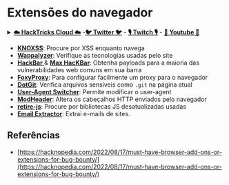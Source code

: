 # Extensões do navegador

<details>

<summary><a href="https://cloud.hacktricks.xyz/pentesting-cloud/pentesting-cloud-methodology"><strong>☁️ HackTricks Cloud ☁️</strong></a> -<a href="https://twitter.com/hacktricks_live"><strong>🐦 Twitter 🐦</strong></a> - <a href="https://www.twitch.tv/hacktricks_live/schedule"><strong>🎙️ Twitch 🎙️</strong></a> - <a href="https://www.youtube.com/@hacktricks_LIVE"><strong>🎥 Youtube 🎥</strong></a></summary>

* Você trabalha em uma **empresa de segurança cibernética**? Você quer ver sua **empresa anunciada no HackTricks**? ou você quer ter acesso à **última versão do PEASS ou baixar o HackTricks em PDF**? Confira os [**PLANOS DE ASSINATURA**](https://github.com/sponsors/carlospolop)!
* Descubra [**A Família PEASS**](https://opensea.io/collection/the-peass-family), nossa coleção exclusiva de [**NFTs**](https://opensea.io/collection/the-peass-family)
* Adquira o [**swag oficial do PEASS & HackTricks**](https://peass.creator-spring.com)
* **Junte-se ao** [**💬**](https://emojipedia.org/speech-balloon/) [**grupo do Discord**](https://discord.gg/hRep4RUj7f) ou ao [**grupo do telegram**](https://t.me/peass) ou **siga-me no** **Twitter** [**🐦**](https://github.com/carlospolop/hacktricks/tree/7af18b62b3bdc423e11444677a6a73d4043511e9/\[https:/emojipedia.org/bird/README.md)[**@carlospolopm**](https://twitter.com/hacktricks_live)**.**
* **Compartilhe suas técnicas de hacking enviando PRs para o [repositório hacktricks](https://github.com/carlospolop/hacktricks) e [hacktricks-cloud repo](https://github.com/carlospolop/hacktricks-cloud)**.

</details>

* [**KNOXSS**](https://addons.mozilla.org/en-US/firefox/addon/knoxss-community-edition/): Procure por XSS enquanto navega
* [**Wappalyzer**](https://addons.mozilla.org/en-US/firefox/addon/wappalyzer/): Verifique as tecnologias usadas pelo site
* [**HackBar** ](https://addons.mozilla.org/en-US/firefox/addon/hackbartool/)& [**Max HacKBar**](https://addons.mozilla.org/en-US/firefox/addon/maxs-hackbar/): Obtenha payloads para a maioria das vulnerabilidades web comuns em sua barra
* [**FoxyProxy**](https://addons.mozilla.org/en-US/firefox/addon/foxyproxy-standard/): Para configurar facilmente um proxy para o navegador
* [**DotGit**](https://addons.mozilla.org/en-US/firefox/addon/dotgit/): Verifica arquivos sensíveis como `.git` na página atual
* [**User-Agent Switcher**](https://addons.mozilla.org/en-US/firefox/addon/user-agent-string-switcher/): Permite modificar o user-agent
* [**ModHeader**](https://addons.mozilla.org/en-US/firefox/addon/modheader-firefox/): Altera os cabeçalhos HTTP enviados pelo navegador
* [**retire-js**](https://addons.mozilla.org/en-US/firefox/addon/retire-js/): Procure por bibliotecas JS desatualizadas usadas
* [**Email Extractor**](https://addons.mozilla.org/en-US/firefox/addon/mailshunt-email-extractor/): Extrai e-mails de sites.

## Referências

* [https://hacknopedia.com/2022/08/17/must-have-browser-add-ons-or-extensions-for-bug-bounty/](https://hacknopedia.com/2022/08/17/must-have-browser-add-ons-or-extensions-for-bug-bounty/)
